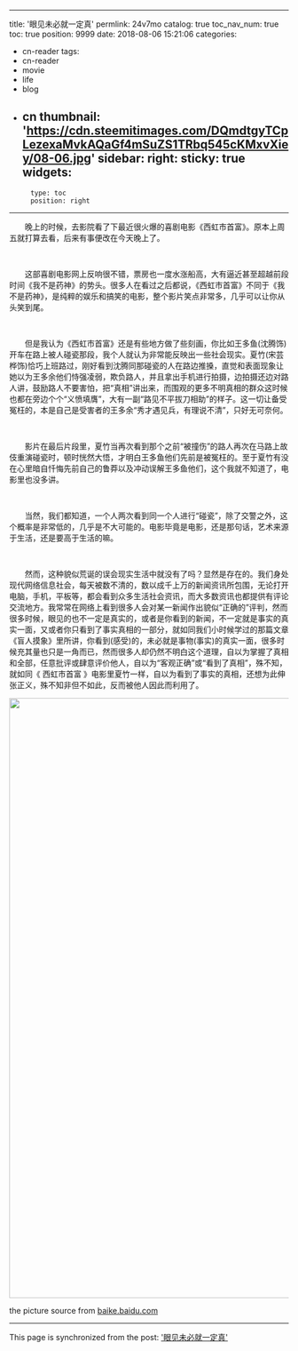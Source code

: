 
---
title: '眼见未必就一定真'
permlink: 24v7mo
catalog: true
toc_nav_num: true
toc: true
position: 9999
date: 2018-08-06 15:21:06
categories:
- cn-reader
tags:
- cn-reader
- movie
- life
- blog
- cn
thumbnail: 'https://cdn.steemitimages.com/DQmdtgyTCpLezexaMvkAQaGf4mSuZS1TRbq545cKMxvXiey/08-06.jpg'
sidebar:
    right:
        sticky: true
widgets:
    -
        type: toc
        position: right
---


<html>
<p>　　晚上的时候，去影院看了下最近很火爆的喜剧电影《西虹市首富》。原本上周五就打算去看，后来有事便改在今天晚上了。</p>
<p><br></p>
<p>　　这部喜剧电影网上反响很不错，票房也一度水涨船高，大有逼近甚至超越前段时间《我不是药神》的势头。很多人在看过之后都说，《西虹市首富》不同于《我不是药神》，是纯粹的娱乐和搞笑的电影，整个影片笑点非常多，几乎可以让你从头笑到尾。</p>
<p><br></p>
<p>　　但是我认为《西虹市首富》还是有些地方做了些刻画，你比如王多鱼(沈腾饰)开车在路上被人碰瓷那段，我个人就认为非常能反映出一些社会现实。夏竹(宋芸桦饰)恰巧上班路过，刚好看到沈腾同那碰瓷的人在路边推搡，直觉和表面现象让她以为王多余他们恃强凌弱，欺负路人，并且拿出手机进行拍摄，边拍摄还边对路人讲，鼓励路人不要害怕，把“真相”讲出来，而围观的更多不明真相的群众这时候也都在旁边个个“义愤填膺”，大有一副“路见不平拔刀相助”的样子。这一切让备受冤枉的，本是自己是受害者的王多余“秀才遇见兵，有理说不清”，只好无可奈何。</p>
<p><br></p>
<p>　　影片在最后片段里，夏竹当再次看到那个之前“被撞伤”的路人再次在马路上故伎重演碰瓷时，顿时恍然大悟，才明白王多鱼他们先前是被冤枉的。至于夏竹有没在心里暗自忏悔先前自己的鲁莽以及冲动误解王多鱼他们，这个我就不知道了，电影里也没多讲。</p>
<p><br></p>
<p>　　当然，我们都知道，一个人两次看到同一个人进行“碰瓷”，除了交警之外，这个概率是非常低的，几乎是不大可能的。电影毕竟是电影，还是那句话，艺术来源于生活，还是要高于生活的嘛。</p>
<p><br></p>
<p>　　然而，这种貌似荒诞的误会现实生活中就没有了吗？显然是存在的。我们身处现代网络信息社会，每天被数不清的，数以成千上万的新闻资讯所包围，无论打开电脑，手机，平板等，都会看到众多生活社会资讯，而大多数资讯也都提供有评论交流地方。我常常在网络上看到很多人会对某一新闻作出貌似“正确的”评判，然而很多时候，眼见的也不一定是真实的，或者是你看到的新闻，不一定就是事实的真实一面，又或者你只看到了事实真相的一部分，就如同我们小时候学过的那篇文章《盲人摸象》里所讲，你看到(感受)的，未必就是事物(事实)的真实一面，很多时候充其量也只是一角而已，然而很多人却仍然不明白这个道理，自以为掌握了真相和全部，任意批评或肆意评价他人，自以为“客观正确”或“看到了真相”，殊不知，就如同《 西虹市首富 》电影里夏竹一样，自以为看到了事实的真相，还想为此伸张正义，殊不知非但不如此，反而被他人因此而利用了。</p>
<p><img src="https://cdn.steemitimages.com/DQmdtgyTCpLezexaMvkAQaGf4mSuZS1TRbq545cKMxvXiey/08-06.jpg" width="1920" height="1080"/></p>
<p>the picture source from <a href="https://baike.baidu.com/pic/%E8%A5%BF%E8%99%B9%E5%B8%82%E9%A6%96%E5%AF%8C/22228252/23644082/0dd7912397dda1447f24d772beb7d0a20df486c5?fr=lemma&amp;ct=cover#aid=23644082&amp;pic=0dd7912397dda1447f24d772beb7d0a20df486c5">baike.baidu.com</a></p>
</html>

- - -

This page is synchronized from the post: ['眼见未必就一定真'](https://steemit.com/@rivalhw/24v7mo)
